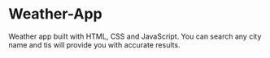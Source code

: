 # Weather-App
Weather app built with HTML, CSS and JavaScript.
You can search any city name and tis will provide you with accurate results.

